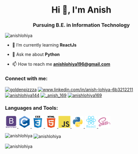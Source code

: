 <h1 align="center">Hi 👋, I'm Anish</h1>
<h3 align="center">Pursuing B.E. in Information Technology</h3>

<p align="left"> <img src="https://komarev.com/ghpvc/?username=anishlohiya&label=Profile%20views&color=0e75b6&style=flat" alt="anishlohiya" /> </p>

- 🌱 I’m currently learning **ReactJs**

- 💬 Ask me about **Python**

- 📫 How to reach me **anishlohiya196@gmail.com**

<h3 align="left">Connect with me:</h3>
<p align="left">
<a href="https://twitter.com/goldenpizzza" target="blank"><img align="center" src="https://raw.githubusercontent.com/rahuldkjain/github-profile-readme-generator/master/src/images/icons/Social/twitter.svg" alt="goldenpizzza" height="30" width="40" /></a>
<a href="https://linkedin.com/in/www.linkedin.com/in/anish-lohiya-6b3212211" target="blank"><img align="center" src="https://raw.githubusercontent.com/rahuldkjain/github-profile-readme-generator/master/src/images/icons/Social/linked-in-alt.svg" alt="www.linkedin.com/in/anish-lohiya-6b3212211" height="30" width="40" /></a>
<a href="https://codesandbox.com/anishlohiya144" target="blank"><img align="center" src="https://cdn.jsdelivr.net/npm/simple-icons@3.0.1/icons/codesandbox.svg" alt="anishlohiya144" height="30" width="40" /></a>
<a href="https://instagram.com/_anish_169" target="blank"><img align="center" src="https://raw.githubusercontent.com/rahuldkjain/github-profile-readme-generator/master/src/images/icons/Social/instagram.svg" alt="_anish_169" height="30" width="40" /></a>
<a href="https://www.hackerrank.com/anishlohiya169" target="blank"><img align="center" src="https://raw.githubusercontent.com/rahuldkjain/github-profile-readme-generator/master/src/images/icons/Social/hackerrank.svg" alt="anishlohiya169" height="30" width="40" /></a>
</p>

<h3 align="left">Languages and Tools:</h3>
<p align="left"> <a href="https://getbootstrap.com" target="_blank"> <img src="https://raw.githubusercontent.com/devicons/devicon/master/icons/bootstrap/bootstrap-plain-wordmark.svg" alt="bootstrap" width="40" height="40"/> </a> <a href="https://www.cprogramming.com/" target="_blank"> <img src="https://raw.githubusercontent.com/devicons/devicon/master/icons/c/c-original.svg" alt="c" width="40" height="40"/> </a> <a href="https://www.w3schools.com/css/" target="_blank"> <img src="https://raw.githubusercontent.com/devicons/devicon/master/icons/css3/css3-original-wordmark.svg" alt="css3" width="40" height="40"/> </a> <a href="https://www.w3.org/html/" target="_blank"> <img src="https://raw.githubusercontent.com/devicons/devicon/master/icons/html5/html5-original-wordmark.svg" alt="html5" width="40" height="40"/> </a> <a href="https://developer.mozilla.org/en-US/docs/Web/JavaScript" target="_blank"> <img src="https://raw.githubusercontent.com/devicons/devicon/master/icons/javascript/javascript-original.svg" alt="javascript" width="40" height="40"/> </a> <a href="https://www.python.org" target="_blank"> <img src="https://raw.githubusercontent.com/devicons/devicon/master/icons/python/python-original.svg" alt="python" width="40" height="40"/> </a> <a href="https://reactjs.org/" target="_blank"> <img src="https://raw.githubusercontent.com/devicons/devicon/master/icons/react/react-original-wordmark.svg" alt="react" width="40" height="40"/> </a> <a href="https://sass-lang.com" target="_blank"> <img src="https://raw.githubusercontent.com/devicons/devicon/master/icons/sass/sass-original.svg" alt="sass" width="40" height="40"/> </a> </p>

<p><img align="left" src="https://github-readme-stats.vercel.app/api/top-langs?username=anishlohiya&show_icons=true&locale=en&layout=compact" alt="anishlohiya" /></p>

<p>&nbsp;<img align="center" src="https://github-readme-stats.vercel.app/api?username=anishlohiya&show_icons=true&locale=en" alt="anishlohiya" /></p>

<p><img align="center" src="https://github-readme-streak-stats.herokuapp.com/?user=anishlohiya&" alt="anishlohiya" /></p>



